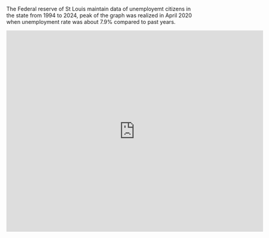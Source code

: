 The Federal reserve of St Louis maintain data of unemployemt citizens in the state from 1994 to 2024, peak of the graph was realized in April  2020 when unemployment rate was about 7.9% compared to past years.
<iframe src="https://fred.stlouisfed.org/graph/graph-landing.php?g=1uwOK&width=670&height=475" scrolling="no" frameborder="0" style="overflow:hidden; width:670px; height:525px;" allowTransparency="true" loading="lazy"></iframe>
